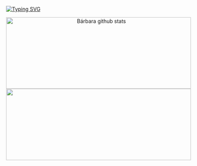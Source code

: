 [![Typing SVG](https://readme-typing-svg.herokuapp.com/?color=E0FFFF&size=35&center=true&vCenter=true&width=1000&lines=Olá!+Meu+nome+é+Bárbara.;Tenho+21+anos;Estou+iniciando+na+programação.+:%29)](https://git.io/typing.svg)

<div align="center">
    <img width="100%" height="195px" src="https://github-readme-stats.vercel.app/api?username=barbara-pr&show_icons=true&count_private=true&hide_border=true&title_color=FFB6C1&icon_color=B0E0E6&text_color=DCDCDC&bg_color=1C1C1C" alt="Bárbara github stats"/>
<br>
<img width=100%" height="195px" src="https://github-readme-stats.vercel.app/api/top-langs/?username=barbara-pr&layout=compact&hide_border=true&title_color=FFB6C1&bg_color=1C1C1C"/>
</div> 